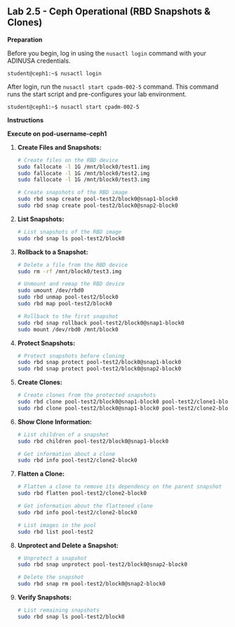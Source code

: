 ## Lab 2.5 - Ceph Operational (RBD Snapshots & Clones)

**Preparation**

Before you begin, log in using the `nusactl login` command with your ADINUSA credentials.

```
student@ceph1:~$ nusactl login
```

After login, run the `nusactl start cpadm-002-5` command. This command runs the start script and pre-configures your lab environment.

```
student@ceph1:~$ nusactl start cpadm-002-5
```

**Instructions**

**Execute on pod-username-ceph1**

1. **Create Files and Snapshots:**

   ```bash
   # Create files on the RBD device
   sudo fallocate -l 1G /mnt/block0/test1.img
   sudo fallocate -l 1G /mnt/block0/test2.img
   sudo fallocate -l 1G /mnt/block0/test3.img

   # Create snapshots of the RBD image
   sudo rbd snap create pool-test2/block0@snap1-block0
   sudo rbd snap create pool-test2/block0@snap2-block0
   ```

2. **List Snapshots:**

   ```bash
   # List snapshots of the RBD image
   sudo rbd snap ls pool-test2/block0
   ```

3. **Rollback to a Snapshot:**

   ```bash
   # Delete a file from the RBD device
   sudo rm -rf /mnt/block0/test3.img

   # Unmount and remap the RBD device
   sudo umount /dev/rbd0
   sudo rbd unmap pool-test2/block0
   sudo rbd map pool-test2/block0

   # Rollback to the first snapshot
   sudo rbd snap rollback pool-test2/block0@snap1-block0
   sudo mount /dev/rbd0 /mnt/block0
   ```

4. **Protect Snapshots:**

   ```bash
   # Protect snapshots before cloning
   sudo rbd snap protect pool-test2/block0@snap1-block0
   sudo rbd snap protect pool-test2/block0@snap2-block0
   ```

5. **Create Clones:**

   ```bash
   # Create clones from the protected snapshots
   sudo rbd clone pool-test2/block0@snap1-block0 pool-test2/clone1-block0
   sudo rbd clone pool-test2/block0@snap1-block0 pool-test2/clone2-block0
   ```

6. **Show Clone Information:**

   ```bash
   # List children of a snapshot
   sudo rbd children pool-test2/block0@snap1-block0

   # Get information about a clone
   sudo rbd info pool-test2/clone2-block0
   ```

7. **Flatten a Clone:**

   ```bash
   # Flatten a clone to remove its dependency on the parent snapshot
   sudo rbd flatten pool-test2/clone2-block0

   # Get information about the flattened clone
   sudo rbd info pool-test2/clone2-block0

   # List images in the pool
   sudo rbd list pool-test2
   ```

8. **Unprotect and Delete a Snapshot:**

   ```bash
   # Unprotect a snapshot
   sudo rbd snap unprotect pool-test2/block0@snap2-block0

   # Delete the snapshot
   sudo rbd snap rm pool-test2/block0@snap2-block0
   ```

9. **Verify Snapshots:**

   ```bash
   # List remaining snapshots
   sudo rbd snap ls pool-test2/block0
   ```
